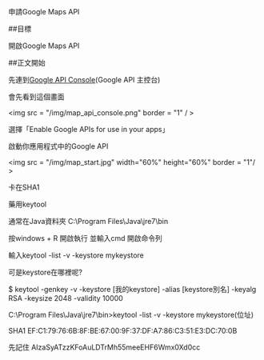 申請Google Maps API

##目標

開啟Google Maps API

##正文開始


先連到[Google API Console](https://code.google.com/apis/console)(Google API 主控台)

會先看到這個畫面


<img src = "/img/map_api_console.png" border = "1" / >


選擇「Enable Google APIs for use in your apps」

啟動你應用程式中的Google API


<img src = "/img/map_start.jpg" width="60%" height="60%" border = "1"/ >



卡在SHA1

藥用keytool

通常在Java資料夾
C:\Program Files\Java\jre7\bin

按windows + R 開啟執行 並輸入cmd 開啟命令列

輸入keytool -list -v -keystore mykeystore

可是keystore在哪裡呢?

$ keytool -genkey -v -keystore [我的keystore]
-alias [keystore別名] -keyalg RSA -keysize 2048 -validity 10000


C:\Program Files\Java\jre7\bin>keytool -list -v -keystore mykeystore(位址)

SHA1
EF:C1:79:76:6B:8F:BE:67:00:9F:37:DF:A7:86:C3:51:E3:DC:70:0B

先記住
AIzaSyATzzKFoAuLDTrMh55meeEHF6Wmx0Xd0cc
